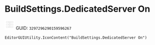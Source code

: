 # BuildSettings.DedicatedServer On
![](/img/BuildSettings.DedicatedServer%20On.png)
GUID: `3297296290159596267`
```
EditorGUIUtility.IconContent("BuildSettings.DedicatedServer On")
```

